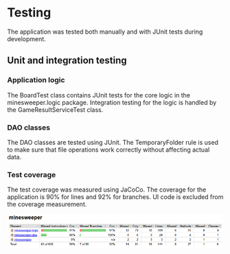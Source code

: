 # Testing

The application was tested both manually and with JUnit tests during development.

## Unit and integration testing

### Application logic

The BoardTest class contains JUnit tests for the core logic in the minesweeper.logic package. Integration testing for the logic is handled by the GameResultServiceTest class.

### DAO classes

The DAO classes are tested using JUnit. The TemporaryFolder rule is used to make sure that file operations work correctly without affecting actual data.

### Test coverage

The test coverage was measured using JaCoCo. The coverage for the application is 90% for lines and 92% for branches. UI code is excluded from the coverage measurement.

<img src="images/test_coverage.png">